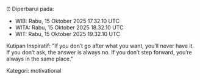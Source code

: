 ⏰ Diperbarui pada:
- WIB: Rabu, 15 Oktober 2025 17.32.10 UTC
- WITA: Rabu, 15 Oktober 2025 18.32.10 UTC
- WIT: Rabu, 15 Oktober 2025 19.32.10 UTC

Kutipan Inspiratif:
"If you don’t go after what you want, you’ll never have it. If you don’t ask, the answer is always no. If you don’t step forward, you’re always in the same place."


Kategori: motivational

